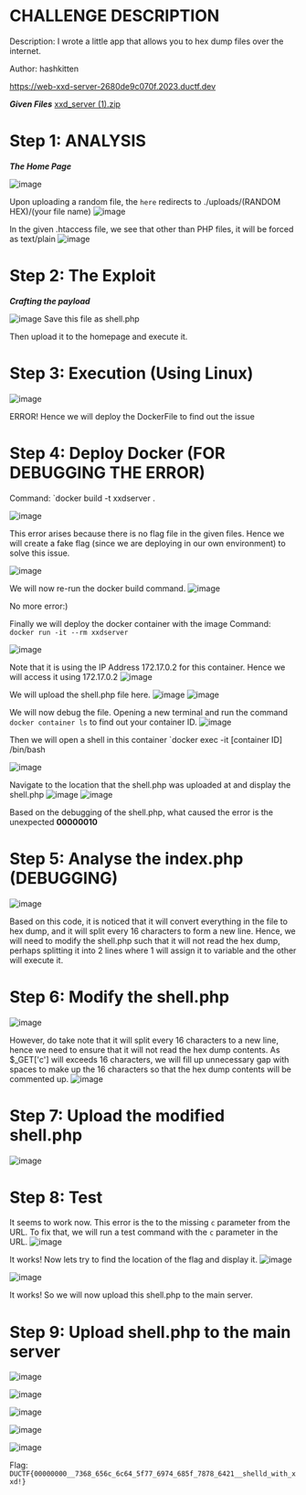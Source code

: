 # CHALLENGE DESCRIPTION
Description: I wrote a little app that allows you to hex dump files over the internet.

Author: hashkitten

https://web-xxd-server-2680de9c070f.2023.ductf.dev

***Given Files***
[xxd_server (1).zip](./blob/main/xxd_server%20(1).zip)


# Step 1: ANALYSIS

***The Home Page***

![image](./image/image%201.png)

Upon uploading a random file, the `here` redirects to ./uploads/(RANDOM HEX)/(your file name)
![image](./image/image%202.png)

In the given .htaccess file, we see that other than PHP files, it will be forced as text/plain
![image](./image/image%203.png)


# Step 2: The Exploit
***Crafting the payload***


![image](./image/image%204.png)
Save this file as shell.php

Then upload it to the homepage and execute it.

# Step 3: Execution (Using Linux)
![image](./image/image%205.png)

ERROR! Hence we will deploy the DockerFile to find out the issue

# Step 4: Deploy Docker (FOR DEBUGGING THE ERROR)
Command: `docker build -t xxdserver .

![image](./image/image%206.png)

This error arises because there is no flag file in the given files. Hence we will create a fake flag (since we are deploying in our own environment) to solve this issue.


![image](./image/image%207.png)


We will now re-run the docker build command.
![image](./image/image%208.png)

No more error:)

Finally we will deploy the docker container with the image
Command: `docker run -it --rm xxdserver`

![image](./image/image%209.png)


Note that it is using the IP Address 172.17.0.2 for this container. Hence we will access it using 172.17.0.2
![image](./image/image%2010.png)

We will upload the shell.php file here.
![image](./image/image%2011.png)
![image](./image/image%2012.png)

We will now debug the file. Opening a new terminal and run the command `docker container ls` to find out your container ID.
![image](./image/image%2013.png)

Then we will open a shell in this container
`docker exec -it \[container ID] /bin/bash

![image](./image/image%2014.png)

Navigate to the location that the shell.php was uploaded at and display the shell.php
![image](./image/image%2015.png)
![image](./image/image%2016.png)

Based on the debugging of the shell.php, what caused the error is the unexpected **00000010**

# Step 5: Analyse the index.php (DEBUGGING)
![image](./image/image%2017.png)

Based on this code, it is noticed that it will convert everything in the file to hex dump, and it will split every 16 characters to form a new line. Hence, we will need to modify the shell.php such that it will not read the hex dump, perhaps splitting it into 2 lines where 1 will assign it to variable and the other will execute it.

# Step 6: Modify the shell.php 
![image](./image/image%2018.png)

However, do take note that it will split every 16 characters to a new line, hence we need to ensure that it will not read the hex dump contents.
As $_GET\['c'] will exceeds 16 characters, we will fill up unnecessary gap with spaces to make up the 16 characters so that the hex dump contents will be commented up.
![image](./image/image%2019.png)

# Step 7: Upload the modified shell.php
![image](./image/image%2020.png)

# Step 8: Test
It seems to work now. This error is the to the missing `c` parameter from the URL. To fix that, we will run a test command with the `c` parameter in the URL.
![image](./image/image%2021.png)

It works! Now lets try to find the location of the flag and display it.
![image](./image/image%2022.png)


![image](./image/image%2023.png)

It works! So we will now upload this shell.php to the main server.

# Step 9: Upload shell.php to the main server

![image](./image/image%2024.png)

![image](./image/image%2025.png)

![image](./image/image%2026.png)

![image](./image/image%2027.png)

![image](./image/image%2028.png)


Flag: `DUCTF{00000000__7368_656c_6c64_5f77_6974_685f_7878_6421__shelld_with_xxd!}`
